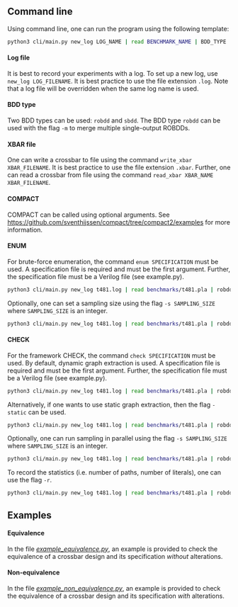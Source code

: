 ## Command line
Using command line, one can run the program using the following template:

```bash
python3 cli/main.py new_log LOG_NAME | read BENCHMARK_NAME | BDD_TYPE | write_bdd BDD_FILENAME | COMPACT 
```

#### Log file
It is best to record your experiments with a log. To set up a new log, use ```new_log LOG_FILENAME```. It is best practice to use the file extension ``.log``. Note that a log file will be overridden when the same log name is used.

#### BDD type
Two BDD types can be used: ```robdd``` and ```sbdd```. The BDD type ```robdd``` can be used with the flag ```-m``` to merge multiple single-output ROBDDs.

#### XBAR file
One can write a crossbar to file using the command ```write_xbar XBAR_FILENAME```. It is best practice to use the file extension ``.xbar``.
Further, one can read a crossbar from file using the command ```read_xbar XBAR_NAME XBAR_FILENAME```.

#### COMPACT
COMPACT can be called using optional arguments. See https://github.com/sventhijssen/compact/tree/compact2/examples for more information.

#### ENUM
For brute-force enumeration, the command ```enum SPECIFICATION``` must be used. 
A specification file is required and must be the first argument. 
Further, the specification file must be a Verilog file (see example.py).
```bash
python3 cli/main.py new_log t481.log | read benchmarks/t481.pla | robdd -m | compact | enum t481.v
```

Optionally, one can set a sampling size using the flag ```-s SAMPLING_SIZE``` where ```SAMPLING_SIZE``` is an integer.
```bash
python3 cli/main.py new_log t481.log | read benchmarks/t481.pla | robdd -m | compact | enum t481.v -s 100
```

#### CHECK
For the framework CHECK, the command ```check SPECIFICATION``` must be used. By default, dynamic graph extraction is used.
A specification file is required and must be the first argument. 
Further, the specification file must be a Verilog file (see example.py).
```bash
python3 cli/main.py new_log t481.log | read benchmarks/t481.pla | robdd -m | compact | check t481.v
```

Alternatively, if one wants to use static graph extraction, then the flag ```-static``` can be used.
```bash
python3 cli/main.py new_log t481.log | read benchmarks/t481.pla | robdd -m | compact | check t481.v -static
```

Optionally, one can run sampling in parallel using the flag ```-s SAMPLING_SIZE``` where ```SAMPLING_SIZE``` is an integer.
```bash
python3 cli/main.py new_log t481.log | read benchmarks/t481.pla | robdd -m | compact | enum t481.v -static -s 100
```

To record the statistics (i.e. number of paths, number of literals), one can use the flag ```-r```.
```bash
python3 cli/main.py new_log t481.log | read benchmarks/t481.pla | robdd -m | compact | enum t481.v -r -s 100
```

## Examples
#### Equivalence
In the file [_example_equivalence.py_](example_equivalence.py), an example is provided to check the equivalence of a crossbar design and its specification _without_ alterations.

#### Non-equivalence
In the file [_example_non_equivalence.py_](example_non_equivalence.py), an example is provided to check the equivalence of a crossbar design and its specification _with_ alterations.
